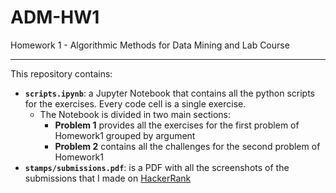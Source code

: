 # ADM-HW1
Homework 1 - Algorithmic Methods for Data Mining and Lab Course 

-----------------------------------------------------------

This repository contains:
* __`scripts.ipynb`__: a Jupyter Notebook that contains all the python scripts for the exercises. Every code cell is a single exercise. 
    - The Notebook is divided in two main sections:
        - **Problem 1** provides all the exercises for the first problem of Homework1 grouped by argument
        - **Problem 2** contains all the challenges for the second problem of Homework1  
* __`stamps/submissions.pdf`__: is a PDF with all the screenshots of the submissions that I made on [HackerRank](https://www.hackerrank.com/) 


